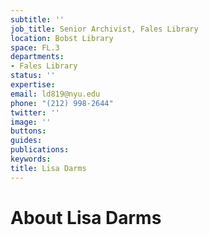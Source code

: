 ```yaml
---
subtitle: ''
job_title: Senior Archivist, Fales Library
location: Bobst Library
space: FL.3
departments:
- Fales Library
status: ''
expertise: 
email: ld819@nyu.edu
phone: "(212) 998-2644"
twitter: ''
image: ''
buttons: 
guides: 
publications: 
keywords: 
title: Lisa Darms
---
```


# About Lisa Darms